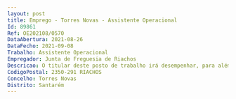 ```yaml
--- 
layout: post
title: Emprego - Torres Novas - Assistente Operacional
Id: 89861
Ref: OE202108/0570
DataAbertura: 2021-08-26
DataFecho: 2021-09-08
Trabalho: Assistente Operacional
Empregador: Junta de Freguesia de Riachos
Descricao: O titular deste posto de trabalho irá desempenhar, para além das funções de Assistente Operacional, constantes na Lei n.º 35 2014, de 22 de junho, de grau 1 de complexidade funcional, funções administrativas e de atendimento ao público em colaboração com o assistente técnico da Junta de Freguesia, nomeadamente  Executar tarefas inerentes à receção, expedição e arquivo de toda a correspondência  Registar e divulgar avisos, editais, anúncios, regulamentos e outros documentos  Emitir nos termos legais e com base em informações concretas e precisas dos diversos serviços, as declarações e atestados que sejam solicitados à Junta de Freguesia e que sejam da sua competência  Desenvolver atividades características de uma secção administrativa, mantendo organizados e atualizados os processos nas áreas pessoal, cemitério, canídeos, recenseamento eleitoral, património, contabilidade (SNC AP) e outras de apoio instrumental à administração  Preparar elementos necessários à elaboração do orçamento e assegurando a sua boa execução e a escrituração das receitas e despesas no SNC AP  Colaborar com o executivo na laboração do plano de atividades, orçamento, alterações ou revisão orçamentais e conta de gerência  Acompanhar a execução dos planos de atividades anuais, elaborar os relatórios de execução financeira e organizar os instrumentos de prestação de contas  Atender e esclarecer os demais funcionários bem como pessoas do exterior sobre questões específicas da sua vertente de atuação  Assegurar as demais funções que, por lei ou deliberação da Junta de Freguesia ou Assembleia de Freguesia, lhe sejam cometidas  Promover e zelar pela arrecadação da receita da Junta de Freguesia  Assegurar o manuseamento de dinheiros e entregar no final do dia ao coordenador  Propor e colaborar na execução de medidas tendentes ao aperfeiçoamento organizacional dos serviços da Junta de Freguesia  Outros serviços de carácter não especificado.
CodigoPostal: 2350-291 RIACHOS
Concelho: Torres Novas
Distrito: Santarém
--- 
```

